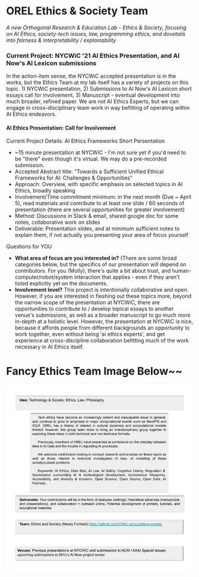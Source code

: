 # OREL Ethics & Society Team
*A new Orthogonal Research & Education Lab - Ethics &amp; Society, focusing on AI Ethics, society-tech issues, law, programming ethics, and dovetails into fairness &amp; interpretability / explainability*

### Current Project: NYCWiC '21 AI Ethics Presentation, and AI Now's AI Lexicon submissions

In the action-item sense, the NYCWiC accepted presentation is in the works, but the Ethics Team at my lab itself has a variety of projects on this topic. 1) NYCWiC presentation, 2) Submissions to AI Now's AI Lexicon short essays call for involvement, 3) Manuscript - eventual development into much broader, refined paper. We are not AI Ethics Experts, but we can engage in cross-disciplinary team work in way befitting of operating within AI Ethics endeavors. 

#### AI Ethics Presentation: Call for Involvement
Current Project Details: AI Ethics Frameworks Short Persentation
- ~15 minute presentation at NYCWiC - I'm not sure yet if you'd need to be "there" even though it's virtual. We may do a pre-recorded submission. 
- Accepted Abstract title: "Towards a Sufficient Unified Ethical Frameworks for AI: Challenges & Opportunities"
- Approach: Overview, with specific emphasis on selected topics in AI Ethics, broadly speaking
- Involvement/Time commitment minimum: in the next month (Due ~ April 5), read materials and contribute to at least one slide / 60 seconds of presentation (there are several opportunities for greater involvement)
- Method: Discussions in Slack & email, shared google doc for some notes, collaborative work on slides
- Deliverable: Presentation slides, and at minimum sufficient notes to explain them, if not actually you presenting your area of focus yourself 


Questions for YOU
- **What area of focus are you interested in?** (There are some broad categories below, but the specifics of our presentation will depend on contributors. For you (Molly), there's quite a bit about trust, and human-computer/robot/system interaction that applies - even if they aren't listed explicitly yet on the documents.  
- **Involvement level?** This project is intentionally collaborative and open. However, if you are interested in fleshing out these topics more, beyond the narrow scope of the presentation at NYCWiC, there are opportunities to contribute to / develop topical essays to another venue's submissions, as well as a broader manuscript to go much more in-depth at a holistic level. However, the presentation at NYCWiC is nice, because it affords people from different backgrounds  an opportunity to work together, even without being 'ai ethics experts', and get experience at cross-discipline collaboration befitting much of the work necessary in AI Ethics itself. 




# Fancy Ethics Team Image Below~~
![Project Overview Card](TechSociety-Card.png)
